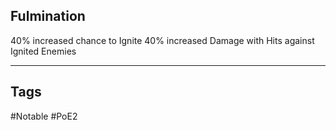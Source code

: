 ## Fulmination
40% increased chance to Ignite
40% increased Damage with Hits against Ignited Enemies

---
## Tags
#Notable
#PoE2
